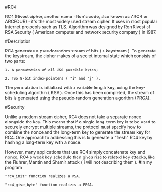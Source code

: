 #RC4

  RC4 (Rivest cipher, another name - Ron's code, also known as ARC4 or ARCFOUR) - it's the most widely used stream cipher. It   uses in most popular Internet protocols such as TLS. Algorithm was designed by Ron Rivest of RSA Security ( American computer   and network security company ) in 1987.
  
#Description

  RC4 generates a pseudorandom stream of bits ( a keystream ). To generate the keystream, the cipher makes of a secret internal   state which consists of two parts:
  
    1. A permutation of all 256 possible bytes;
    
    2. Two 8-bit index-pointers ( "i" and "j" ).
    
  The permutation is initialized with a variable length key, using the key-scheduling algorithm ( KSA ).
  Once this has been completed, the stream of bits is generated using the pseudo-random generation algorithm (PRGA).
  
#Security
  
  Unlike a modern stream cipher, RC4 does not take a separate nonce alongside the key. This means that if a single long-term key is to be used to securely encrypt multiple streams, the protocol must specify how to combine the nonce and the long-term key to generate the stream key for RC4. One approach to addressing this is to generate a "fresh" RC4 key by hashing a long-term key with a nonce.
  
  However, many applications that use RC4 simply concatenate key and nonce; RC4's weak key schedule then gives rise to related key attacks, like the Fluhrer, Mantin and Shamir attack ( i will not describing them ).
#In my program
  
    "rc4_init" function realizes a KSA.
    
    "rc4_give_byte" function realizes a PRGA.

